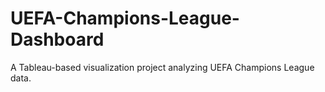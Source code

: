 # UEFA-Champions-League-Dashboard
A Tableau-based visualization project analyzing UEFA Champions League data.
